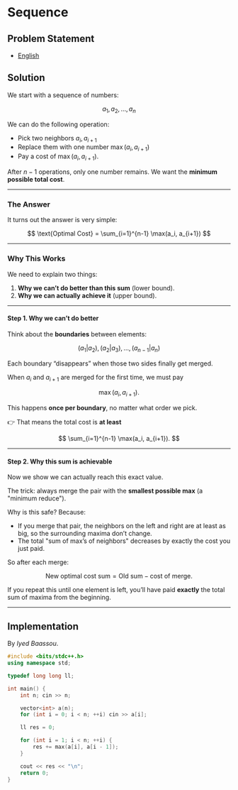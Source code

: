 # Sequence

## Problem Statement
- [English](statements/sequence.pdf)

## Solution

We start with a sequence of numbers:

$$
a_1, a_2, \dots, a_n
$$

We can do the following operation:

* Pick two neighbors $a_i, a_{i+1}$
* Replace them with one number $\max(a_i, a_{i+1})$
* Pay a cost of $\max(a_i, a_{i+1})$.

After $n-1$ operations, only one number remains.
We want the **minimum possible total cost**.

---

### The Answer

It turns out the answer is very simple:

$$
\text{Optimal Cost} = \sum_{i=1}^{n-1} \max(a_i, a_{i+1})
$$

---

### Why This Works

We need to explain two things:

1. **Why we can’t do better than this sum** (lower bound).
2. **Why we can actually achieve it** (upper bound).

---

#### Step 1. Why we can’t do better

Think about the **boundaries** between elements:

$$
(a_1|a_2), (a_2|a_3), \dots, (a_{n-1}|a_n)
$$

Each boundary “disappears” when those two sides finally get merged.

When $a_i$ and $a_{i+1}$ are merged for the first time, we must pay

$$
\max(a_i, a_{i+1}).
$$

This happens **once per boundary**, no matter what order we pick.

👉 That means the total cost is **at least**

$$
\sum_{i=1}^{n-1} \max(a_i, a_{i+1}).
$$

---

#### Step 2. Why this sum is achievable

Now we show we can actually reach this exact value.

The trick: always merge the pair with the **smallest possible max** (a "minimum reduce").

Why is this safe? Because:

* If you merge that pair, the neighbors on the left and right are at least as big, so the surrounding maxima don’t change.
* The total "sum of max’s of neighbors" decreases by exactly the cost you just paid.

So after each merge:

$$
\text{New optimal cost sum} = \text{Old sum} - \text{cost of merge}.
$$

If you repeat this until one element is left, you’ll have paid **exactly** the total sum of maxima from the beginning.

---

## Implementation

By _Iyed Baassou_.

```cpp
#include <bits/stdc++.h>
using namespace std;

typedef long long ll;

int main() {
    int n; cin >> n;

    vector<int> a(n);
    for (int i = 0; i < n; ++i) cin >> a[i];

    ll res = 0;

    for (int i = 1; i < n; ++i) {
        res += max(a[i], a[i - 1]);
    }

    cout << res << "\n";
    return 0;
}
```